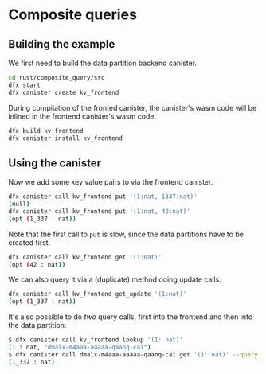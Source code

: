 # Composite queries

## Building the example

We first need to build the data partition backend canister.

```bash
cd rust/composite_query/src
dfx start
dfx canister create kv_frontend
```

During compilation of the fronted canister, the canister's wasm code will be inlined in the frontend canister's wasm code.

```bash
dfx build kv_frontend
dfx canister install kv_frontend
```

## Using the canister

Now we add some key value pairs to via the frontend canister.

```bash
dfx canister call kv_frontend put '(1:nat, 1337:nat)'
(null)
dfx canister call kv_frontend put '(1:nat, 42:nat)'
(opt (1_337 : nat))
```

Note that the first call to `put` is slow, since the data partitions have to be created first.

```bash
dfx canister call kv_frontend get '(1:nat)'
(opt (42 : nat))
```

We can also query it via a (duplicate) method doing update calls:

```bash
dfx canister call kv_frontend get_update '(1:nat)'
(opt (1_337 : nat))
```

It's also possible to do *two* query calls, first into the frontend and then into the data partition:

```bash
$ dfx canister call kv_frontend lookup '(1: nat)'
(1 : nat, "dmalx-m4aaa-aaaaa-qaanq-cai")
$ dfx canister call dmalx-m4aaa-aaaaa-qaanq-cai get '(1: nat)' --query
(1_337 : nat)
```